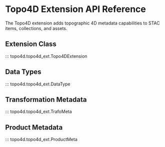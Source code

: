 # Topo4D Extension API Reference

The Topo4D extension adds topographic 4D metadata capabilities to STAC items, collections, and assets.

## Extension Class

::: topo4d.topo4d_ext.Topo4DExtension

## Data Types

::: topo4d.topo4d_ext.DataType

## Transformation Metadata

::: topo4d.topo4d_ext.TrafoMeta

## Product Metadata

::: topo4d.topo4d_ext.ProductMeta